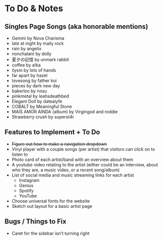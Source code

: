# To Do & Notes

## Singles Page Songs (aka honorable mentions)

* Gemini by Nova Charisma
* late at night by maily rock
* rain by angelix
* nonchalant by dolly
* 夏夕の記憶 by unmark rabbit
* coffee by a!ka
* ilysm by lots of hands
* far apart by hazel
* lovesong by father koi
* pieces by dark new day
* bakerloo by nosu
* pinkmetal by leahsdeathbed
* Elegant Doll by datealyfe
* COBALT by Meaningful Stone
* MAIS AMOR AINDA (album) by Virgingod and roddie
* Strawberry crush by superst4r

## Features to Implement + To Do

* ~~Figure out how to make a navigation dropdown~~
* Vinyl player with a couple songs (per artist) that visitors can click on to listen to
* Photo card of each artist/band with an overview about them
* A youtube video relating to the artist (either could be an interview, about who they are, a music video, or a recent song/album)
* List of social media and music streaming links for each artist
    * Instagram
    * Genius
    * Spotify
    * YouTube
* Choose universal fonts for the website
* Sketch out layout for a basic artist page

## Bugs / Things to Fix
* Caret for the sidebar isn't turning right
